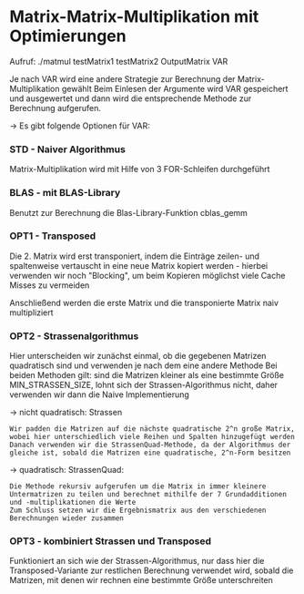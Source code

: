 # Matrix-Matrix-Multiplikation mit Optimierungen 

Aufruf: ./matmul testMatrix1 testMatrix2 OutputMatrix VAR

Je nach VAR wird eine andere Strategie zur Berechnung der Matrix-Multiplikation gewählt 
Beim Einlesen der Argumente wird VAR gespeichert und ausgewertet und dann wird die entsprechende Methode zur Berechnung aufgerufen.

-> Es gibt folgende Optionen für VAR: 

### STD - Naiver Algorithmus
Matrix-Multiplikation wird mit Hilfe von 3 FOR-Schleifen durchgeführt


### BLAS - mit BLAS-Library
Benutzt zur Berechnung die Blas-Library-Funktion cblas_gemm


### OPT1 - Transposed
Die 2. Matrix wird erst transponiert, indem die Einträge zeilen- und spaltenweise vertauscht in eine neue Matrix kopiert werden - hierbei verwenden wir noch "Blocking", um beim Kopieren möglichst viele Cache Misses zu vermeiden

Anschließend werden die erste Matrix und die transponierte Matrix naiv multipliziert

### OPT2 - Strassenalgorithmus
Hier unterscheiden wir zunächst einmal, ob die gegebenen Matrizen quadratisch sind und verwenden je nach dem eine andere Methode
Bei beiden Methoden gilt: sind die Matrizen kleiner als eine bestimmte Größe MIN_STRASSEN_SIZE, lohnt sich der Strassen-Algorithmus nicht, daher verwenden wir dann die Naive Implementierung
 
 -> nicht quadratisch: Strassen

    Wir padden die Matrizen auf die nächste quadratische 2^n große Matrix, wobei hier unterschiedlich viele Reihen und Spalten hinzugefügt werden 
    Danach verwenden wir die StrassenQuad-Methode, da der Algorithmus der gleiche ist, sobald die Matrizen eine quadratische, 2^n-Form besitzen

 -> quadratisch: StrassenQuad:

    Die Methode rekursiv aufgerufen um die Matrix in immer kleinere Untermatrizen zu teilen und berechnet mithilfe der 7 Grundadditionen und -multiplikationen die Werte
    Zum Schluss setzen wir die Ergebnismatrix aus den verschiedenen Berechnungen wieder zusammen

### OPT3 - kombiniert Strassen und Transposed
Funktioniert an sich wie der Strassen-Algorithmus, nur dass hier die Transposed-Variante zur restlichen Berechnung verwendet wird, sobald die Matrizen, mit denen wir rechnen eine bestimmte Größe unterschreiten


